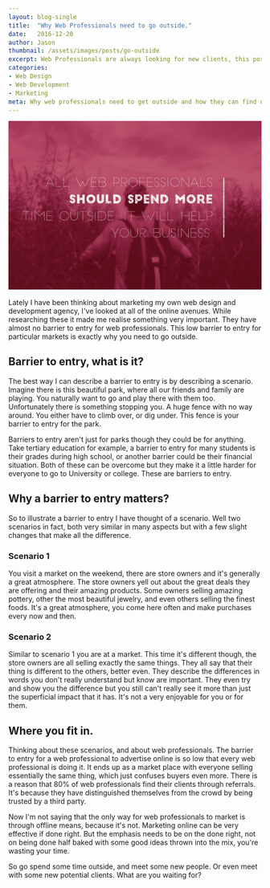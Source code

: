 ```yaml
---
layout: blog-single
title:  "Why Web Professionals need to go outside."
date:   2016-12-20
author: Jason
thumbnail: /assets/images/posts/go-outside
excerpt: Web Professionals are always looking for new clients, this post explains why.
categories:
- Web Design
- Web Development
- Marketing
meta: Why web professionals need to get outside and how they can find new clients as they do so. From Jason M Design.
---
```


![Get Outside](/assets/images/posts/go-outside.jpg)

Lately I have been thinking about marketing my own web design and development agency, I've looked at all of the online avenues. While researching these it made me realise something very important. They have almost no barrier to entry for web professionals. This low barrier to entry for particular markets is exactly why you need to go outside.

## Barrier to entry, what is it?
The best way I can describe a barrier to entry is by describing a scenario. Imagine there is this beautiful park, where all our friends and family are playing. You naturally want to go and play there with them too. Unfortunately there is something stopping you. A huge fence with no way around. You either have to climb over, or dig under. This fence is your barrier to entry for the park.

Barriers to entry aren't just for parks though they could be for anything. Take tertiary education for example, a barrier to entry for many students is their grades during high school, or another barrier could be their financial situation. Both of these can be overcome but they make it a little harder for everyone to go to University or college. These are barriers to entry.

## Why a barrier to entry matters?
So to illustrate a barrier to entry I have thought of a scenario. Well two scenarios in fact, both very similar in many aspects but with a few slight changes that make all the difference.

### Scenario 1
You visit a market on the weekend, there are store owners and it's generally a great atmosphere. The store owners yell out about the great deals they are offering and their amazing products. Some owners selling amazing pottery, other the most beautiful jewelry, and even others selling the finest foods. It's a great atmosphere, you come here often and make purchases every now and then.

### Scenario 2
Similar to scenario 1 you are at a market. This time it's different though, the store owners are all selling exactly the same things. They all say that their thing is different to the others, better even. They describe the differences in words you don't really understand but know are important. They even try and show you the difference but you still can't really see it more than just the superficial impact that it has. It's not a very enjoyable for you or for them.

## Where you fit in.
Thinking about these scenarios, and about web professionals. The barrier to entry for a web professional to advertise online is so low that every web professional is doing it. It ends up as a market place with everyone selling essentially the same thing, which just confuses buyers even more. There is a reason that 80% of web professionals find their clients through referrals. It's because they have distinguished themselves from the crowd by being trusted by a third party.

Now I'm not saying that the only way for web professionals to market is through offline means, because it's not. Marketing online can be very effective if done right. But the emphasis needs to be on the done right, not on being done half baked with some good ideas thrown into the mix, you're wasting your time.

So go spend some time outside, and meet some new people. Or even meet with some new potential clients. What are you waiting for?
